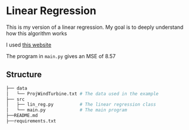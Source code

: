 # Linear Regression

This is my version of a linear regression. My goal is to deeply understand how this algorithm works

I used [this website](https://mlu-explain.github.io/linear-regression/)

The program in `main.py` gives an MSE of 8.57

## Structure

```bash
├── data
│   └── ProjWindTurbine.txt # The data used in the example
├── src
│   ├── lin_reg.py          # The linear regression class
│   └── main.py             # The main program
├──README.md
├──requirements.txt
```
